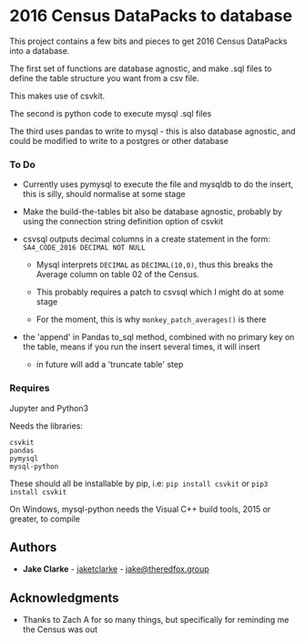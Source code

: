 # 2016 Census DataPacks to database

This project contains a few bits and pieces to get 2016 Census DataPacks into a database.

The first set of functions are database agnostic, and make .sql files to define the table structure you want from a csv file.

This makes use of csvkit.

The second is python code to execute mysql .sql files

The third uses pandas to write to mysql - this is also database agnostic, and could be modified to write to a postgres or other database

### To Do

* Currently uses pymysql to execute the file and mysqldb to do the insert, this is silly, should normalise at some stage

* Make the build-the-tables bit also be database agnostic, probably by using the connection string definition option of csvkit

* csvsql outputs decimal columns in a create statement in the form: `SA4_CODE_2016 DECIMAL NOT NULL`

	* Mysql interprets `DECIMAL` as `DECIMAL(10,0)`, thus this breaks the Average column on table 02 of the Census.

	* This probably requires a patch to csvsql which I might do at some stage

	* For the moment, this is why `monkey_patch_averages()` is there

* the 'append' in Pandas to_sql method, combined with no primary key on the table, means if you run the insert several times, it will insert
	* in future will add a 'truncate table' step

### Requires

Jupyter and Python3

Needs the libraries:

```
csvkit
pandas
pymysql
mysql-python
```

These should all be installable by pip, i.e: `pip install csvkit` or `pip3 install csvkit`

On Windows, mysql-python needs the Visual C++ build tools, 2015 or greater, to compile

## Authors

* **Jake Clarke** - [jaketclarke](https://github.com/jaketclarke) - jake@theredfox.group

## Acknowledgments

* Thanks to Zach A for so many things, but specifically for reminding me the Census was out